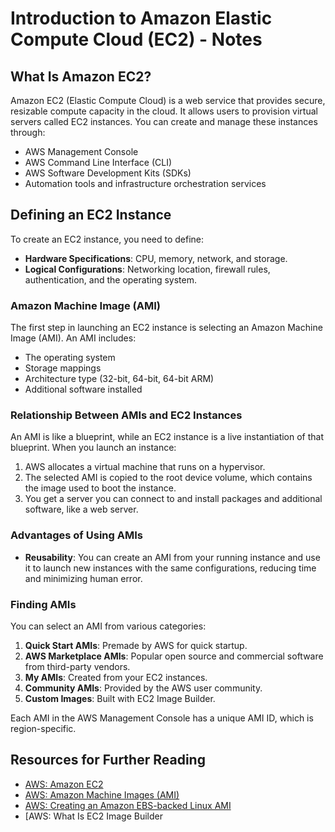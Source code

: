# Introduction to Amazon Elastic Compute Cloud (EC2) - Notes

## What Is Amazon EC2?
Amazon EC2 (Elastic Compute Cloud) is a web service that provides secure, resizable compute capacity in the cloud. It allows users to provision virtual servers called EC2 instances. You can create and manage these instances through:

- AWS Management Console
- AWS Command Line Interface (CLI)
- AWS Software Development Kits (SDKs)
- Automation tools and infrastructure orchestration services

## Defining an EC2 Instance
To create an EC2 instance, you need to define:

- **Hardware Specifications**: CPU, memory, network, and storage.
- **Logical Configurations**: Networking location, firewall rules, authentication, and the operating system.

### Amazon Machine Image (AMI)
The first step in launching an EC2 instance is selecting an Amazon Machine Image (AMI). An AMI includes:

- The operating system
- Storage mappings
- Architecture type (32-bit, 64-bit, 64-bit ARM)
- Additional software installed

### Relationship Between AMIs and EC2 Instances
An AMI is like a blueprint, while an EC2 instance is a live instantiation of that blueprint. When you launch an instance:

1. AWS allocates a virtual machine that runs on a hypervisor.
2. The selected AMI is copied to the root device volume, which contains the image used to boot the instance.
3. You get a server you can connect to and install packages and additional software, like a web server.

### Advantages of Using AMIs
- **Reusability**: You can create an AMI from your running instance and use it to launch new instances with the same configurations, reducing time and minimizing human error.

### Finding AMIs
You can select an AMI from various categories:

1. **Quick Start AMIs**: Premade by AWS for quick startup.
2. **AWS Marketplace AMIs**: Popular open source and commercial software from third-party vendors.
3. **My AMIs**: Created from your EC2 instances.
4. **Community AMIs**: Provided by the AWS user community.
5. **Custom Images**: Built with EC2 Image Builder.

Each AMI in the AWS Management Console has a unique AMI ID, which is region-specific.

## Resources for Further Reading
- [AWS: Amazon EC2](https://aws.amazon.com/ec2/)
- [AWS: Amazon Machine Images (AMI)](https://aws.amazon.com/ec2/amis/)
- [AWS: Creating an Amazon EBS-backed Linux AMI](https://docs.aws.amazon.com/AWSEC2/latest/UserGuide/creating-an-ami-ebs.html)
- [AWS: What Is EC2 Image Builder
